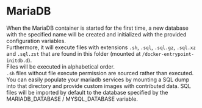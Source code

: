# MariaDB

When the MariaDB container is started for the first time, a new database with the specified name will be created and initialized with the provided configuration variables.  
Furthermore, it will execute files with extensions `.sh`, `.sql`, `.sql.gz`, `.sql.xz` and `.sql.zst` that are found in this folder (mounted at `/docker-entrypoint-initdb.d`).  
Files will be executed in alphabetical order.  
`.sh` files without file execute permission are sourced rather than executed.  
You can easily populate your mariadb services by mounting a SQL dump into that directory and provide custom images with contributed data. SQL files will be imported by default to the database specified by the MARIADB_DATABASE / MYSQL_DATABASE variable.
